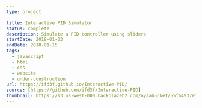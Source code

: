 ```yaml
---
type: project

title: Interactive PID Simulator
status: complete
description: Simulate a PID controller using sliders
startDate: 2018-01-03
endDate: 2018-01-15
tags:
  - javascript
  - html
  - css
  - website
  - under-construction
url: https://ifd3f.github.io/Interactive-PID/
source: [https://github.com/ifd3f/Interactive-PID]
thumbnail: https://s3.us-west-000.backblazeb2.com/nyaabucket/55fb4937e5bb41eb6fb3dcd1085856d3d12036bfd2f1adb36b25ce178023f049/chart.png
---
```

